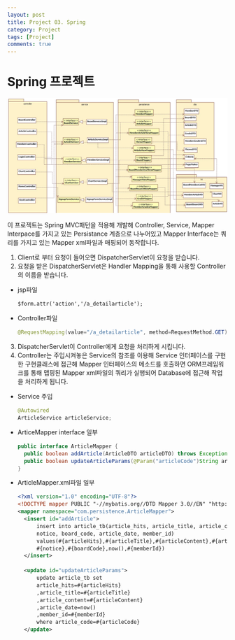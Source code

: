 ```yaml
---
layout: post
title: Project 03. Spring
category: Project
tags: [Project]
comments: true
---
```


# Spring 프로젝트

![PrjServletJsp](./img/PrjSpring.png)

이 프로젝트는 Spring MVC패턴을 적용해 개발해 Controller, Service, Mapper Interpace를 가지고 있는 Persistance 계층으로 나누어있고 Mapper Interface는 쿼리를 가지고 있는 Mapper xml파일과 매핑되어 동작합니다.

1. Client로 부터 요청이 들어오면 DispatcherServlet이 요청을 받습니다.
2. 요청을 받은 DispatcherServlet은 Handler Mapping을 통해 사용할 Controller의 이름을 받습니다.
* jsp파일
  ```jsp
  $form.attr('action','/a_detailarticle');
  ```
* Controller파일
  ```java
  @RequestMapping(value="/a_detailarticle", method=RequestMethod.GET)
  ```
3. DispatcherServlet이 Controller에게 요청을 처리하게 시킵니다.
4. Controller는 주입시켜놓은 Service의 참조를 이용해 Service 인터페이스를 구현한 구현클래스에 접근해 Mapper 인터페이스의 메소드를 호출하면 ORM프레임워크를 통해 맵핑된 Mapper xml파일의 쿼리가 실행되어 Database에 접근해 작업을 처리하게 됩니다.
* Service 주입
  ```java
  @Autowired
  ArticleService articleService;
  ```
* ArticeMapper interface 일부
  ```java
  public interface ArticleMapper {
  	public boolean addArticle(ArticleDTO articleDTO) throws Exception;
  	public boolean updateArticleParams(@Param("articleCode")String articleCode,@Param("articleHits")int articleHits,@Param("articleTitle") String articleTitle, @Param("articleContent")String articleContent,@Param("notice") boolean notice, @Param("articleDate")String articleDate, @Param("boardCode")String boardCode, @Param("memberId")String memberId)throws Exception;
  }
  ```

* ArticleMapper.xml파일 일부
  ```xml
  <?xml version="1.0" encoding="UTF-8"?>
  <!DOCTYPE mapper PUBLIC "-//mybatis.org//DTD Mapper 3.0//EN" "http://mybatis.org/dtd/mybatis-3-mapper.dtd">
  <mapper namespace="com.persistence.ArticleMapper">
    <insert id="addArticle">
  		insert into article_tb(article_hits, article_title, article_content, article_code,
  		notice, board_code, article_date, member_id)
  		values(#{articleHits},#{articleTitle},#{articleContent},#{articleCode},
  		#{notice},#{boardCode},now(),#{memberId})
    </insert>

    <update id="updateArticleParams">
  		update article_tb set
  		article_hits=#{articleHits}
  		,article_title=#{articleTitle}
  		,article_content=#{articleContent}
  		,article_date=now()
  		,member_id=#{memberId}
  		where article_code=#{articleCode}
    </update>
  ```
